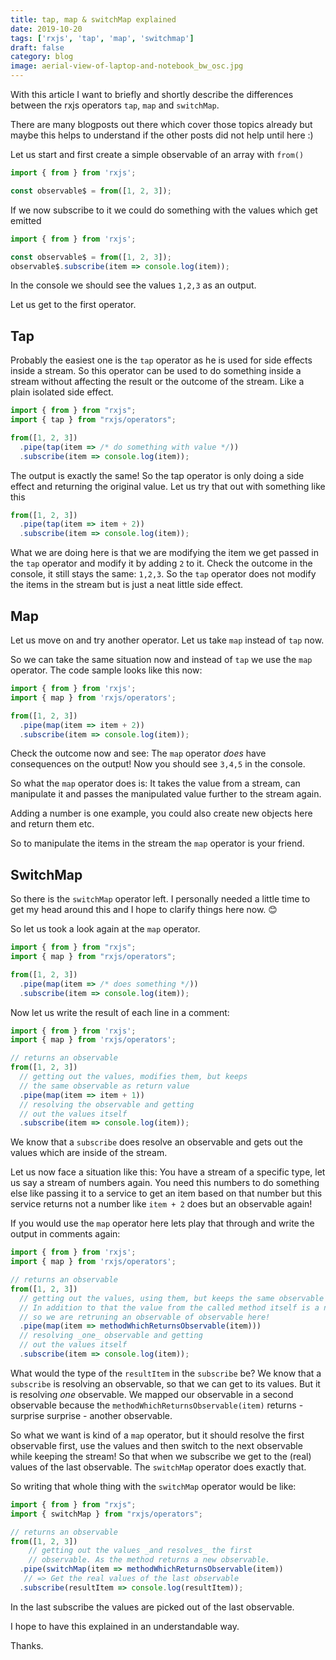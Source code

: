 ```yaml
---
title: tap, map & switchMap explained
date: 2019-10-20
tags: ['rxjs', 'tap', 'map', 'switchmap']
draft: false
category: blog
image: aerial-view-of-laptop-and-notebook_bw_osc.jpg
---
```


With this article I want to briefly and shortly describe the differences between the rxjs operators `tap`, `map` and `switchMap`.

There are many blogposts out there which cover those topics already but maybe this helps to understand if the other posts did not help until here :)

Let us start and first create a simple observable of an array with `from()`

```js
import { from } from 'rxjs';

const observable$ = from([1, 2, 3]);
```

If we now subscribe to it we could do something with the values which get emitted

```js
import { from } from 'rxjs';

const observable$ = from([1, 2, 3]);
observable$.subscribe(item => console.log(item));
```

In the console we should see the values `1,2,3` as an output.

Let us get to the first operator.

## Tap

Probably the easiest one is the `tap` operator as he is used for side effects inside a stream. So this operator can be used to do something inside a stream without affecting the result or the outcome of the stream. Like a plain isolated side effect.

```js
import { from } from "rxjs";
import { tap } from "rxjs/operators";

from([1, 2, 3])
  .pipe(tap(item => /* do something with value */))
  .subscribe(item => console.log(item));
```

The output is exactly the same! So the tap operator is only doing a side effect and returning the original value. Let us try that out with something like this

```js
from([1, 2, 3])
  .pipe(tap(item => item + 2))
  .subscribe(item => console.log(item));
```

What we are doing here is that we are modifying the item we get passed in the `tap` operator and modify it by adding `2` to it. Check the outcome in the console, it still stays the same: `1,2,3`. So the `tap` operator does not modify the items in the stream but is just a neat little side effect.

## Map

Let us move on and try another operator. Let us take `map` instead of `tap` now.

So we can take the same situation now and instead of `tap` we use the `map` operator. The code sample looks like this now:

```js
import { from } from 'rxjs';
import { map } from 'rxjs/operators';

from([1, 2, 3])
  .pipe(map(item => item + 2))
  .subscribe(item => console.log(item));
```

Check the outcome now and see: The `map` operator _does_ have consequences on the output! Now you should see `3,4,5` in the console.

So what the `map` operator does is: It takes the value from a stream, can manipulate it and passes the manipulated value further to the stream again.

Adding a number is one example, you could also create new objects here and return them etc.

So to manipulate the items in the stream the `map` operator is your friend.

## SwitchMap

So there is the `switchMap` operator left. I personally needed a little time to get my head around this and I hope to clarify things here now. 😊

So let us took a look again at the `map` operator.

```js
import { from } from "rxjs";
import { map } from "rxjs/operators";

from([1, 2, 3])
  .pipe(map(item => /* does something */))
  .subscribe(item => console.log(item));
```

Now let us write the result of each line in a comment:

```js
import { from } from 'rxjs';
import { map } from 'rxjs/operators';

// returns an observable
from([1, 2, 3])
  // getting out the values, modifies them, but keeps
  // the same observable as return value
  .pipe(map(item => item + 1))
  // resolving the observable and getting
  // out the values itself
  .subscribe(item => console.log(item));
```

We know that a `subscribe` does resolve an observable and gets out the values which are inside of the stream.

Let us now face a situation like this: You have a stream of a specific type, let us say a stream of numbers again. You need this numbers to do something else like passing it to a service to get an item based on that number but this service returns not a number like `item + 2` does but an observable again!

If you would use the `map` operator here lets play that through and write the output in comments again:

```js
import { from } from 'rxjs';
import { map } from 'rxjs/operators';

// returns an observable
from([1, 2, 3])
  // getting out the values, using them, but keeps the same observable as return value.
  // In addition to that the value from the called method itself is a new observable now,
  // so we are retruning an observable of observable here!
  .pipe(map(item => methodWhichReturnsObservable(item)))
  // resolving _one_ observable and getting
  // out the values itself
  .subscribe(item => console.log(item));
```

What would the type of the `resultItem` in the `subscribe` be? We know that a `subscribe` is resolving an observable, so that we can get to its values. But it is resolving _one_ observable. We mapped our observable in a second observable because the `methodWhichReturnsObservable(item)` returns - surprise surprise - another observable.

So what we want is kind of a `map` operator, but it should resolve the first observable first, use the values and then switch to the next observable while keeping the stream! So that when we subscribe we get to the (real) values of the last observable. The `switchMap` operator does exactly that.

So writing that whole thing with the `switchMap` operator would be like:

```js
import { from } from "rxjs";
import { switchMap } from "rxjs/operators";

// returns an observable
from([1, 2, 3])
    // getting out the values _and resolves_ the first
    // observable. As the method returns a new observable.
  .pipe(switchMap(item => methodWhichReturnsObservable(item))
   // => Get the real values of the last observable
  .subscribe(resultItem => console.log(resultItem));
```

In the last subscribe the values are picked out of the last observable.

I hope to have this explained in an understandable way.

Thanks.
